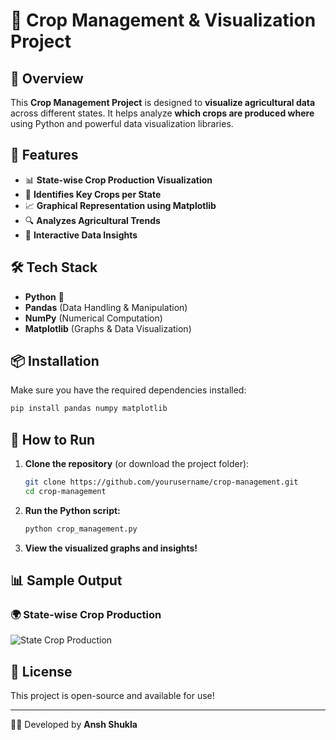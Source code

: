 # 🌾 Crop Management & Visualization Project

## 📌 Overview
This **Crop Management Project** is designed to **visualize agricultural data** across different states. It helps analyze **which crops are produced where** using Python and powerful data visualization libraries.

## 🚀 Features
- 📊 **State-wise Crop Production Visualization**
- 🌾 **Identifies Key Crops per State**
- 📈 **Graphical Representation using Matplotlib**
- 🔍 **Analyzes Agricultural Trends**
- 📌 **Interactive Data Insights**

## 🛠️ Tech Stack
- **Python** 🐍
- **Pandas** (Data Handling & Manipulation)
- **NumPy** (Numerical Computation)
- **Matplotlib** (Graphs & Data Visualization)

## 📦 Installation
Make sure you have the required dependencies installed:
```bash
pip install pandas numpy matplotlib
```

## 🎯 How to Run
1. **Clone the repository** (or download the project folder):
   ```bash
   git clone https://github.com/yourusername/crop-management.git
   cd crop-management
   ```
2. **Run the Python script:**
   ```bash
   python crop_management.py
   ```
3. **View the visualized graphs and insights!**

## 📊 Sample Output
### 🌍 State-wise Crop Production
![State Crop Production](![image](https://github.com/user-attachments/assets/bfffda0c-f56e-4dc8-ad13-28fb30e2b6b5)
)


## 📜 License
This project is open-source and available for use!

---
👨‍💻 Developed by **Ansh Shukla**
